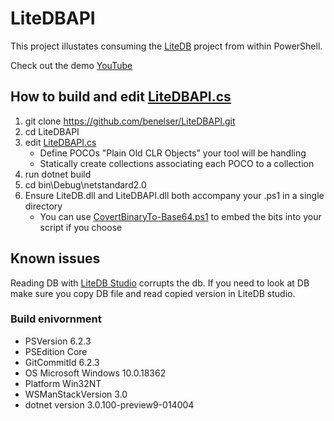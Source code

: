 # LiteDBAPI

This project illustates consuming the [LiteDB](https://www.litedb.org/) project from within PowerShell.

Check out the demo [YouTube](https://www.youtube.com/watch?v=zMHgBRRrxiI)

## How to build and edit [LiteDBAPI.cs](./LiteDBAPI.cs)
1. git clone https://github.com/benelser/LiteDBAPI.git
2. cd LiteDBAPI
3. edit [LiteDBAPI.cs](./LiteDBAPI.cs)
    - Define POCOs "Plain Old CLR Objects" your tool will be handling
    - Statically create collections associating each POCO to a collection
4. run dotnet build
5. cd bin\Debug\netstandard2.0
6. Ensure LiteDB.dll and LiteDBAPI.dll both accompany your .ps1 in a single directory
    * You can use [CovertBinaryTo-Base64.ps1](https://github.com/benelser/PowerShell/blob/master/CovertBinaryTo-Base64.ps1) to embed the bits into your script if you choose


## Known issues
Reading DB with [LiteDB Studio](https://github.com/mbdavid/LiteDB.Studio) corrupts the db. If you need to look at DB make sure you copy DB file and read copied version in LiteDB studio.

### Build enivornment 
* PSVersion                      6.2.3
* PSEdition                      Core
* GitCommitId                    6.2.3
* OS                             Microsoft Windows 10.0.18362
* Platform                       Win32NT
* WSManStackVersion              3.0
* dotnet version                 3.0.100-preview9-014004
